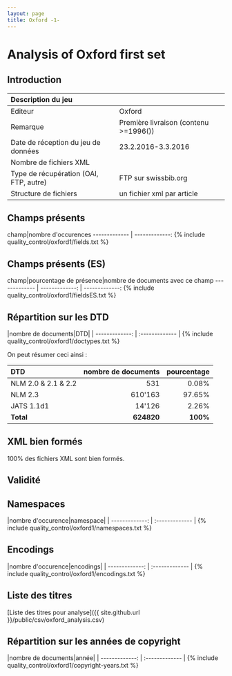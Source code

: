 ```yaml
---
layout: page
title: Oxford -1-
---
```

# Analysis of Oxford first set

## Introduction

|Description du jeu||
| :------------- | :------------- |
|Editeur|Oxford|
|Remarque|Première livraison (contenu >=1996())|
|Date de réception du jeu de données|23.2.2016-3.3.2016|
|Nombre de fichiers XML ||
|Type de récupération (OAI, FTP, autre)|FTP sur swissbib.org|
|Structure de fichiers|un fichier xml par article|


## Champs présents

<div markdown="1">
champ|nombre d'occurences
------------- | -------------:
{% include quality_control/oxford1/fields.txt %}
</div>

## Champs présents (ES)

<div markdown="1">
champ|pourcentage de présence|nombre de documents avec ce champ
------------- | -------------: | -------------:
{% include quality_control/oxford1/fieldsES.txt %}
</div>

## Répartition sur les DTD

<div markdown="1">
|nombre de documents|DTD|
| -------------: | :------------- |
{% include quality_control/oxford1/doctypes.txt %}
</div>

On peut résumer ceci ainsi :

|DTD|nombre de documents|pourcentage
| :--- | ---: | ---:
|NLM 2.0 & 2.1 & 2.2 |531|0.08%
|NLM 2.3 |610'163|97.65%
|JATS 1.1d1 |14'126|2.26%
|**Total**| **624820** | **100%**




## XML bien formés

100% des fichiers XML sont bien formés.

## Validité



## Namespaces

<div markdown="1">
|nombre d'occurence|namespace|
| -------------: | :------------- |
{% include quality_control/oxford1/namespaces.txt %}
</div>

## Encodings

<div markdown="1">
|nombre d'occurence|encodings|
| -------------: | :------------- |
{% include quality_control/oxford1/encodings.txt %}
</div>


## Liste des titres
[Liste des titres pour analyse]({{ site.github.url }}/public/csv/oxford_analysis.csv)



## Répartition sur les années de copyright

<div markdown="1">
|nombre de documents|année|
| -------------: | :------------- |
{% include quality_control/oxford1/copyright-years.txt %}
</div>
